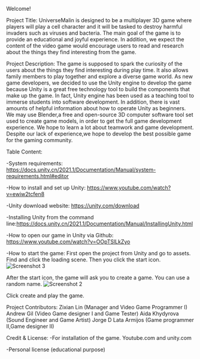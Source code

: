 Welcome!

Project Title: UniverseMalin is designed to be a multiplayer 3D game where players will play a cell character and it will be tasked to destroy harmful invaders such as viruses and bacteria. The main goal of the game is to provide an educational and  joyful experience. In addition, we expect the content of the video game would encourage users to read and research about the things they find interesting from the game. 

Project Description: The game is supposed to spark the curiosity of the users about the things they find interesting during play time. It also allows family members to play together and explore a diverse game world. As new game developers, we decided to use the Unity engine to develop the game because Unity is a great free technology tool to build the components that make up the game. In fact, Unity engine has been used as a teaching tool to immerse students into software development. In addition, there is vast amounts of helpful information about how to operate Unity as beginners. We may use Blender,a free and open-source 3D computer software tool set used to create game models, in order to get the full game development experience. We hope to learn a lot about teamwork and game development. Despite our lack of experience,we hope to develop the best possible game for the gaming community. 

Table Content:


-System requirements: https://docs.unity.cn/2021.1/Documentation/Manual/system-requirements.html#editor

-How to install and set up Unity: https://www.youtube.com/watch?v=ewiw2tcfen8

-Unity download website:  https://unity.com/download

-Installing Unity from the command line:https://docs.unity.cn/2021.1/Documentation/Manual/InstallingUnity.html

-How to open our game in Unity via Github: https://www.youtube.com/watch?v=OOpTSlLkZyo

-How to start the game: First open the project from Unity and go to assets. Find and click the loading scene. Then you click the start icon.![Screenshot 3](https://github.com/Kazuto1120/chocohippo/assets/57959207/348bbe26-a441-4260-9974-ef22641940e8)




After the start icon, the game will ask you to create a game. You can use a random name.
![Screenshot 2](https://github.com/Kazuto1120/chocohippo/assets/57959207/c0694a9f-2bce-4c39-b37a-b1aafb35121c)

Click create and play the game.


Project Contributors:
Zixian Lin (Manager and Video Game Programmer I)
Andrew Gil (Video Game designer I and Game Tester)
Aida Khydyrova (Sound Engineer and Game Artist)
Jorge D Lata Armijos (Game programmer II,Game designer II)

Credit & License:
-For installation of the game.
Youtube.com and unity.com

-Personal license (educational purpose)
